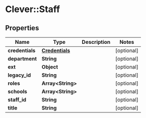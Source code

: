 # Clever::Staff

## Properties
Name | Type | Description | Notes
------------ | ------------- | ------------- | -------------
**credentials** | [**Credentials**](Credentials.md) |  | [optional] 
**department** | **String** |  | [optional] 
**ext** | **Object** |  | [optional] 
**legacy_id** | **String** |  | [optional] 
**roles** | **Array&lt;String&gt;** |  | [optional] 
**schools** | **Array&lt;String&gt;** |  | [optional] 
**staff_id** | **String** |  | [optional] 
**title** | **String** |  | [optional] 

